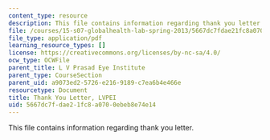```yaml
---
content_type: resource
description: This file contains information regarding thank you letter.
file: /courses/15-s07-globalhealth-lab-spring-2013/5667dc7fdae21fc8a0700ebeb8e74e14_MIT15_S07S13_thanK_yo_lvp.pdf
file_type: application/pdf
learning_resource_types: []
license: https://creativecommons.org/licenses/by-nc-sa/4.0/
ocw_type: OCWFile
parent_title: L V Prasad Eye Institute
parent_type: CourseSection
parent_uid: a9073ed2-5726-e216-9189-c7ea6b4e466e
resourcetype: Document
title: Thank You Letter, LVPEI
uid: 5667dc7f-dae2-1fc8-a070-0ebeb8e74e14
---
```

This file contains information regarding thank you letter.